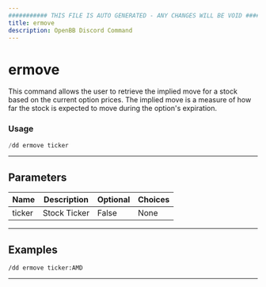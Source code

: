 ```yaml
---
########### THIS FILE IS AUTO GENERATED - ANY CHANGES WILL BE VOID ###########
title: ermove
description: OpenBB Discord Command
---
```


# ermove

This command allows the user to retrieve the implied move for a stock based on the current option prices. The implied move is a measure of how far the stock is expected to move during the option's expiration.

### Usage

```python wordwrap
/dd ermove ticker
```

---

## Parameters

| Name | Description | Optional | Choices |
| ---- | ----------- | -------- | ------- |
| ticker | Stock Ticker | False | None |


---

## Examples

```
/dd ermove ticker:AMD
```
---
